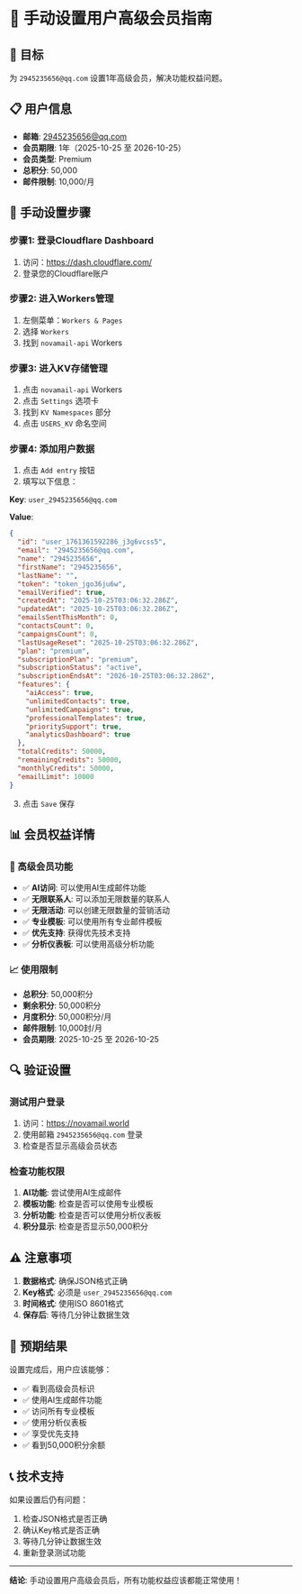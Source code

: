 # 🔧 手动设置用户高级会员指南

## 🎯 目标
为 `2945235656@qq.com` 设置1年高级会员，解决功能权益问题。

## 📋 用户信息
- **邮箱**: 2945235656@qq.com
- **会员期限**: 1年（2025-10-25 至 2026-10-25）
- **会员类型**: Premium
- **总积分**: 50,000
- **邮件限制**: 10,000/月

## 🔧 手动设置步骤

### 步骤1: 登录Cloudflare Dashboard
1. 访问：https://dash.cloudflare.com/
2. 登录您的Cloudflare账户

### 步骤2: 进入Workers管理
1. 左侧菜单：`Workers & Pages`
2. 选择 `Workers`
3. 找到 `novamail-api` Workers

### 步骤3: 进入KV存储管理
1. 点击 `novamail-api` Workers
2. 点击 `Settings` 选项卡
3. 找到 `KV Namespaces` 部分
4. 点击 `USERS_KV` 命名空间

### 步骤4: 添加用户数据
1. 点击 `Add entry` 按钮
2. 填写以下信息：

**Key**: `user_2945235656@qq.com`

**Value**: 
```json
{
  "id": "user_1761361592286_j3g6vcss5",
  "email": "2945235656@qq.com",
  "name": "2945235656",
  "firstName": "2945235656",
  "lastName": "",
  "token": "token_jgo36ju6w",
  "emailVerified": true,
  "createdAt": "2025-10-25T03:06:32.286Z",
  "updatedAt": "2025-10-25T03:06:32.286Z",
  "emailsSentThisMonth": 0,
  "contactsCount": 0,
  "campaignsCount": 0,
  "lastUsageReset": "2025-10-25T03:06:32.286Z",
  "plan": "premium",
  "subscriptionPlan": "premium",
  "subscriptionStatus": "active",
  "subscriptionEndsAt": "2026-10-25T03:06:32.286Z",
  "features": {
    "aiAccess": true,
    "unlimitedContacts": true,
    "unlimitedCampaigns": true,
    "professionalTemplates": true,
    "prioritySupport": true,
    "analyticsDashboard": true
  },
  "totalCredits": 50000,
  "remainingCredits": 50000,
  "monthlyCredits": 50000,
  "emailLimit": 10000
}
```

3. 点击 `Save` 保存

## 📊 会员权益详情

### 💎 高级会员功能
- ✅ **AI访问**: 可以使用AI生成邮件功能
- ✅ **无限联系人**: 可以添加无限数量的联系人
- ✅ **无限活动**: 可以创建无限数量的营销活动
- ✅ **专业模板**: 可以使用所有专业邮件模板
- ✅ **优先支持**: 获得优先技术支持
- ✅ **分析仪表板**: 可以使用高级分析功能

### 📈 使用限制
- **总积分**: 50,000积分
- **剩余积分**: 50,000积分
- **月度积分**: 50,000积分/月
- **邮件限制**: 10,000封/月
- **会员期限**: 2025-10-25 至 2026-10-25

## 🔍 验证设置

### 测试用户登录
1. 访问：https://novamail.world
2. 使用邮箱 `2945235656@qq.com` 登录
3. 检查是否显示高级会员状态

### 检查功能权限
1. **AI功能**: 尝试使用AI生成邮件
2. **模板功能**: 检查是否可以使用专业模板
3. **分析功能**: 检查是否可以使用分析仪表板
4. **积分显示**: 检查是否显示50,000积分

## ⚠️ 注意事项

1. **数据格式**: 确保JSON格式正确
2. **Key格式**: 必须是 `user_2945235656@qq.com`
3. **时间格式**: 使用ISO 8601格式
4. **保存后**: 等待几分钟让数据生效

## 🚀 预期结果

设置完成后，用户应该能够：
- ✅ 看到高级会员标识
- ✅ 使用AI生成邮件功能
- ✅ 访问所有专业模板
- ✅ 使用分析仪表板
- ✅ 享受优先支持
- ✅ 看到50,000积分余额

## 📞 技术支持

如果设置后仍有问题：
1. 检查JSON格式是否正确
2. 确认Key格式是否正确
3. 等待几分钟让数据生效
4. 重新登录测试功能

---

**结论**: 手动设置用户高级会员后，所有功能权益应该都能正常使用！
